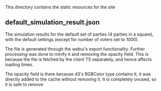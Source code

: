 This directory contains the static resources for the site

## default_simulation_result.json

The simulation results for the default set of parties (4 parties in a square), with the default settings (except for number of voters set to 1000).

The file is generated through the webui's export functionality. Further processing was done to minify it and removing the opacity field. This is because the file is fetched by the client TS separately, and hence affects loading times.

The opacity field is there because d3's RGBColor type contains it, it was directly added to the cache without removing it. It is completely unused, so it is safe to remove
